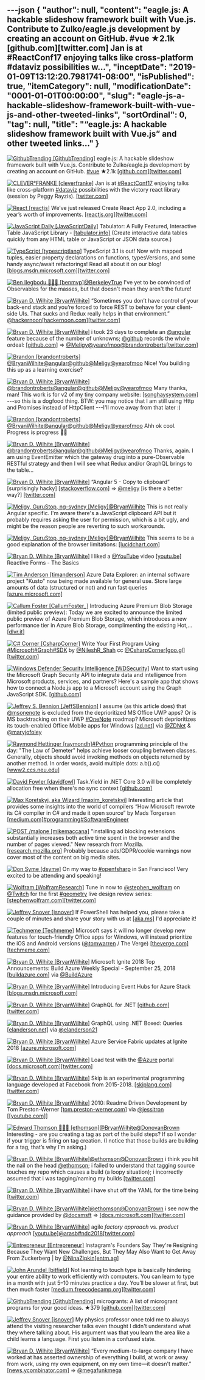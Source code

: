 ---json
{
  "author": null,
  "content": "eagle.js: A hackable slideshow framework built with Vue.js. Contribute to Zulko/eagle.js development by creating an account on GitHub. #vue ★2.1k [github.com][twitter.com] Jan is at #ReactConf17 enjoying talks like cross-platform #dataviz possibilities w...",
  "inceptDate": "2019-01-09T13:12:20.7981741-08:00",
  "isPublished": true,
  "itemCategory": null,
  "modificationDate": "0001-01-01T00:00:00",
  "slug": "eagle-js-a-hackable-slideshow-framework-built-with-vue-js-and-other-tweeted-links",
  "sortOrdinal": 0,
  "tag": null,
  "title": "“eagle.js: A hackable slideshow framework built with Vue.js” and other tweeted links…"
}
---

[<img alt="GithubTrending [GithubTrending]" src="https://songhay.blob.core.windows.net:443/shared-social-twitter/GithubTrending.jpg">](https://twitter.com/GithubTrending) eagle.js: A hackable slideshow framework built with Vue.js. Contribute to Zulko/eagle.js development by creating an account on GitHub. [#vue](http://twitter.com/search?q='%23vue) ★2.1k [[github.com]](https://github.com/Zulko/eagle.js)[[twitter.com]](https://twitter.com/GithubTrending/status/1044528919708389376/photo/1)

[<img alt="CLEVER°FRANKE [cleverfranke]" src="https://songhay.blob.core.windows.net:443/shared-social-twitter/cleverfranke.png">](https://t.co/PIyLRNNogK) Jan is at [#ReactConf17](http://twitter.com/search?q='%23ReactConf17) enjoying talks like cross-platform [#dataviz](http://twitter.com/search?q='%23dataviz) possibilities with the victory react library (session by Peggy Rayzis). [[twitter.com]](https://twitter.com/cleverfranke/status/841570327939424256/photo/1)

[<img alt="React [reactjs]" src="https://songhay.blob.core.windows.net:443/shared-social-twitter/reactjs.png">](http://t.co/EF5xem8t5W) We’ve just released Create React App 2.0, including a year’s worth of improvements. [[reactjs.org]](https://reactjs.org/blog/2018/10/01/create-react-app-v2.html)[[twitter.com]](https://twitter.com/reactjs/status/1046933146736963587/photo/1)

[<img alt="JavaScript Daily [JavaScriptDaily]" src="https://songhay.blob.core.windows.net:443/shared-social-twitter/JavaScriptDaily.jpg">](https://twitter.com/JavaScriptDaily) Tabulator: A Fully Featured, Interactive Table JavaScript Library - [[tabulator.info]](http://tabulator.info/) (Create interactive data tables quickly from any HTML table or JavaScript or JSON data source.) 

[<img alt="TypeScript [typescriptlang]" src="https://songhay.blob.core.windows.net:443/shared-social-twitter/typescriptlang.jpg">](https://t.co/p0njgjyy3d) TypeScript 3.1 is out! Now with mapped tuples, easier property declarations on functions, typesVersions, and some handy async/await refactorings! Read all about it on our blog! [[blogs.msdn.microsoft.com]](https://blogs.msdn.microsoft.com/typescript/announcing-typescript-3-1/)[[twitter.com]](https://twitter.com/typescriptlang/status/1045326697401389057/video/1)

[<img alt="Ben Ilegbodu ⛹🏾‍♂️ [benmvp]" src="https://songhay.blob.core.windows.net:443/shared-social-twitter/benmvp.jpg">](https://t.co/fxk9X5BGfi)[@BerkeleyTrue](http://twitter.com/@BerkeleyTrue) I've yet to be convinced of Observables for the masses, but that doesn't mean they aren't the future! 

[<img alt="Bryan D. Wilhite [BryanWilhite]" src="https://songhay.blob.core.windows.net:443/shared-social-twitter/BryanWilhite.jpeg">](http://t.co/UNdqV0Z1zz) “Sometimes you don’t have control of your back-end stack and you’re forced to force REST to behave for your client-side UIs. That sucks and Redux really helps in that environment.” [@hackernoon](http://twitter.com/@hackernoon)[[hackernoon.com]](https://hackernoon.com/how-graphql-replaces-redux-3fff8289221d)[[twitter.com]](https://twitter.com/BryanWilhite/status/1044751946786041856/photo/1)

[<img alt="Bryan D. Wilhite [BryanWilhite]" src="https://songhay.blob.core.windows.net:443/shared-social-twitter/BryanWilhite.jpeg">](http://t.co/UNdqV0Z1zz) i took 23 days to complete an [@angular](http://twitter.com/@angular) feature because of the number of unknowns; [@github](http://twitter.com/@github) records the whole ordeal: [[github.com]](https://github.com/BryanWilhite/Songhay.Dashboard/issues/16#issuecomment-424506471) =&gt; [@Meligy](http://twitter.com/@Meligy)[@yearofmoo](http://twitter.com/@yearofmoo)[@brandontroberts](http://twitter.com/@brandontroberts)[[twitter.com]](https://twitter.com/BryanWilhite/status/1044702491147829248/photo/1)

[<img alt="Brandon [brandontroberts]" src="https://songhay.blob.core.windows.net:443/shared-social-twitter/brandontroberts.jpg">](https://t.co/8ookNZhlYF)[@BryanWilhite](http://twitter.com/@BryanWilhite)[@angular](http://twitter.com/@angular)[@github](http://twitter.com/@github)[@Meligy](http://twitter.com/@Meligy)[@yearofmoo](http://twitter.com/@yearofmoo) Nice! You building this up as a learning exercise? 

[<img alt="Bryan D. Wilhite [BryanWilhite]" src="https://songhay.blob.core.windows.net:443/shared-social-twitter/BryanWilhite.jpeg">](http://t.co/UNdqV0Z1zz)[@brandontroberts](http://twitter.com/@brandontroberts)[@angular](http://twitter.com/@angular)[@github](http://twitter.com/@github)[@Meligy](http://twitter.com/@Meligy)[@yearofmoo](http://twitter.com/@yearofmoo) Many thanks, man! This work is for v2 of my tiny company website: [[songhaysystem.com]](http://songhaysystem.com) ---so this is a dogfood thing. BTW: you may notice that I am still using Http and Promises instead of HttpClient ---I'll move away from that later :) 

[<img alt="Brandon [brandontroberts]" src="https://songhay.blob.core.windows.net:443/shared-social-twitter/brandontroberts.jpg">](https://t.co/8ookNZhlYF)[@BryanWilhite](http://twitter.com/@BryanWilhite)[@angular](http://twitter.com/@angular)[@github](http://twitter.com/@github)[@Meligy](http://twitter.com/@Meligy)[@yearofmoo](http://twitter.com/@yearofmoo) Ahh ok cool. Progress is progress 👍🏿 

[<img alt="Bryan D. Wilhite [BryanWilhite]" src="https://songhay.blob.core.windows.net:443/shared-social-twitter/BryanWilhite.jpeg">](http://t.co/UNdqV0Z1zz)[@brandontroberts](http://twitter.com/@brandontroberts)[@angular](http://twitter.com/@angular)[@github](http://twitter.com/@github)[@Meligy](http://twitter.com/@Meligy)[@yearofmoo](http://twitter.com/@yearofmoo) Thanks, again. I am using EventEmitter which the gateway drug into a pure-Observable RESTful strategy and then I will see what Redux and/or GraphQL brings to the table... 

[<img alt="Bryan D. Wilhite [BryanWilhite]" src="https://songhay.blob.core.windows.net:443/shared-social-twitter/BryanWilhite.jpeg">](http://t.co/UNdqV0Z1zz) “Angular 5 - Copy to clipboard” [surprisingly hacky] [[stackoverflow.com]](https://stackoverflow.com/questions/49102724/angular-5-copy-to-clipboard) =&gt; [@meligy](http://twitter.com/@meligy) [is there a better way?] [[twitter.com]](https://twitter.com/BryanWilhite/status/1045436629161132032/photo/1)

[<img alt="Meligy, GuruStop, ng-sydney [Meligy]" src="https://songhay.blob.core.windows.net:443/shared-social-twitter/Meligy.jpeg">](https://t.co/l318930X1B)[@BryanWilhite](http://twitter.com/@BryanWilhite) This is not really Angular specific. I'm aware there's a JavaScript clipboard API but it probably requires asking the user for permission, which is a bit ugly, and might be the reason people are reverting to such workarounds. 

[<img alt="Meligy, GuruStop, ng-sydney [Meligy]" src="https://songhay.blob.core.windows.net:443/shared-social-twitter/Meligy.jpeg">](https://t.co/l318930X1B)[@BryanWilhite](http://twitter.com/@BryanWilhite) This seems to be a good explanation of the browser limitations: [[lucidchart.com]](https://www.lucidchart.com/techblog/2014/12/02/definitive-guide-copying-pasting-javascript/)

[<img alt="Bryan D. Wilhite [BryanWilhite]" src="https://songhay.blob.core.windows.net:443/shared-social-twitter/BryanWilhite.jpeg">](http://t.co/UNdqV0Z1zz) I liked a [@YouTube](http://twitter.com/@YouTube) video [[youtu.be]](http://youtu.be/JeeUY6WaXiA?a) Reactive Forms - The Basics 

[<img alt="Tim Anderson [timanderson]" src="https://songhay.blob.core.windows.net:443/shared-social-twitter/timanderson.jpg">](http://t.co/6j9GSANa8f) Azure Data Explorer: an internal software project "Kusto" now being made available for general use. Store large amounts of data (structured or not) and run fast queries [[azure.microsoft.com]](https://azure.microsoft.com/en-gb/blog/azure-data-explorer-technology-101/)

[<img alt="Callum Foster [CallumFoster_]" src="https://songhay.blob.core.windows.net:443/shared-social-twitter/CallumFoster_.jpeg">](https://twitter.com/CallumFoster_) Introducing Azure Premium Blob Storage (limited public preview): Today we are excited to announce the limited public preview of Azure Premium Blob Storage, which introduces a new performance tier in Azure Blob Storage, complimenting the existing Hot,… [[dlvr.it]](http://dlvr.it/QlKJWh)

[<img alt="C# Corner [CsharpCorner]" src="https://songhay.blob.core.windows.net:443/shared-social-twitter/CsharpCorner.png">](https://t.co/ZKgCN5XG4O) Write Your First Program Using [#Microsoft](http://twitter.com/search?q='%23Microsoft)[#Graph](http://twitter.com/search?q='%23Graph)[#SDK](http://twitter.com/search?q='%23SDK) by [@NileshR_Shah](http://twitter.com/@NileshR_Shah) cc [@CsharpCorner](http://twitter.com/@CsharpCorner)[[goo.gl]](https://goo.gl/FfHEuA)[[twitter.com]](https://twitter.com/CsharpCorner/status/987009179087966209/photo/1)

[<img alt="Windows Defender Security Intelligence [WDSecurity]" src="https://songhay.blob.core.windows.net:443/shared-social-twitter/WDSecurity.jpg">](https://t.co/X6acP9myZA) Want to start using the Microsoft Graph Security API to integrate data and intelligence from Microsoft products, services, and partners? Here's a sample app that shows how to connect a Node.js app to a Microsoft account using the Graph JavaScript SDK. [[github.com]](https://github.com/microsoftgraph/nodejs-security-sample)

[<img alt="Jeffrey S. Bennion [JeffSBennion]" src="https://songhay.blob.core.windows.net:443/shared-social-twitter/JeffSBennion.png">](https://twitter.com/JeffSBennion) I assume (as this article does) that [@msonenote](http://twitter.com/@msonenote) is excluded from the deprioritized MS Office UWP apps? Or is MS backtracking on their UWP [#OneNote](http://twitter.com/search?q='%23OneNote) roadmap? Microsoft deprioritizes its touch-enabled Office Mobile apps for Windows [[zd.net]](https://zd.net/2xIOReS) via [@ZDNet](http://twitter.com/@ZDNet) &amp; [@maryjofoley](http://twitter.com/@maryjofoley)

[<img alt="Raymond Hettinger [raymondh]" src="https://songhay.blob.core.windows.net:443/shared-social-twitter/raymondh.jpg">](https://t.co/r5ifYKcnD3)[#Python](http://twitter.com/search?q='%23Python) programming principle of the day: "The Law of Demeter" helps achieve looser coupling between classes. Generally, objects should avoid invoking methods on objects returned by another method. In order words, avoid multiple dots: a.b().c() [[www2.ccs.neu.edu]](https://www2.ccs.neu.edu/research/demeter/demeter-method/LawOfDemeter/paper-boy/demeter.pdf)

[<img alt="David Fowler [davidfowl]" src="https://songhay.blob.core.windows.net:443/shared-social-twitter/davidfowl.jpeg">](https://t.co/XKK4NcxDZ3) Task.Yield in .NET Core 3.0 will be completely allocation free when there's no sync context [[github.com]](https://github.com/dotnet/corefx/commit/8ca13bc71fdbcbf606c6abc0e18d59da6a079241#dotnetcore)

[<img alt="Max Koretskyi, aka Wizard [maxim_koretskyi]" src="https://songhay.blob.core.windows.net:443/shared-social-twitter/maxim_koretskyi.jpg">](https://t.co/ipLhHkzwKu) Interesting article that provides some insights into the world of compilers “How Microsoft rewrote its C# compiler in C# and made it open source” by Mads Torgersen [[medium.com]](https://medium.com/microsoft-open-source-stories/how-microsoft-rewrote-its-c-compiler-in-c-and-made-it-open-source-4ebed5646f98)[#programming](http://twitter.com/search?q='%23programming)[#SoftwareEngineer](http://twitter.com/search?q='%23SoftwareEngineer)

[<img alt="POST /malone [mikemaccana]" src="https://songhay.blob.core.windows.net:443/shared-social-twitter/mikemaccana.jpg">](https://t.co/WVa4o0rZGg) "installing ad blocking extensions substantially increases both active time spent in the browser and the number of pages viewed." New research from Mozilla. [[research.mozilla.org]](https://research.mozilla.org/files/2018/04/The-Effect-of-Ad-Blocking-on-User-Engagement-with-the-Web.pdf) Probably because ads/GDPR/cookie warnings now cover most of the content on big media sites. 

[<img alt="Don Syme [dsyme]" src="https://songhay.blob.core.windows.net:443/shared-social-twitter/dsyme.jpeg">](https://t.co/0enWD7OYV4) On my way to [#openfsharp](http://twitter.com/search?q='%23openfsharp) in San Francisco! Very excited to be attending and speaking! 

[<img alt="Wolfram [WolframResearch]" src="https://songhay.blob.core.windows.net:443/shared-social-twitter/WolframResearch.png">](http://t.co/Vsckdj3BIQ) Tune in now to [@stephen_wolfram](http://twitter.com/@stephen_wolfram) on [@Twitch](http://twitter.com/@Twitch) for the first [#geometry](http://twitter.com/search?q='%23geometry) live design review series: [[stephenwolfram.com]](http://www.stephenwolfram.com/livestreams/)[[twitter.com]](https://twitter.com/WolframResearch/status/1044996769657049090/photo/1)

[<img alt="Jeffrey Snover [jsnover]" src="https://songhay.blob.core.windows.net:443/shared-social-twitter/jsnover.jpg">](https://t.co/QYHvGE7Gju) If PowerShell has helped you, please take a couple of minutes and share your story with us at [[aka.ms]](https://aka.ms/PowerShell/HeroStories) I'd appreciate it! 

[<img alt="Techmeme [Techmeme]" src="https://songhay.blob.core.windows.net:443/shared-social-twitter/Techmeme.jpg">](http://t.co/5vSb1cxdmu) Microsoft says it will no longer develop new features for touch-friendly Office apps for Windows, will instead prioritize the iOS and Android versions ([@tomwarren](http://twitter.com/@tomwarren) / The Verge) [[theverge.com]](http://www.theverge.com/2018/9/28/17913174/microsoft-office-universal-apps-windows-10-development)[[techmeme.com]](http://www.techmeme.com/180928/p19#a180928p19)

[<img alt="Bryan D. Wilhite [BryanWilhite]" src="https://songhay.blob.core.windows.net:443/shared-social-twitter/BryanWilhite.jpeg">](http://t.co/UNdqV0Z1zz) Microsoft Ignite 2018 Top Announcements: Build Azure Weekly Special - September 25, 2018 [[buildazure.com]](https://buildazure.com/2018/09/25/microsoft-ignite-2018-top-announcements-build-azure-weekly-special-september-25-2018/) via [@BuildAzure](http://twitter.com/@BuildAzure)

[<img alt="Bryan D. Wilhite [BryanWilhite]" src="https://songhay.blob.core.windows.net:443/shared-social-twitter/BryanWilhite.jpeg">](http://t.co/UNdqV0Z1zz) Introducing Event Hubs for Azure Stack [[blogs.msdn.microsoft.com]](https://blogs.msdn.microsoft.com/eventhubs/2018/09/25/introducing-event-hubs-for-azure-stack/)

[<img alt="Bryan D. Wilhite [BryanWilhite]" src="https://songhay.blob.core.windows.net:443/shared-social-twitter/BryanWilhite.jpeg">](http://t.co/UNdqV0Z1zz) GraphQL for .NET [[github.com]](http://github.com/graphql-dotnet/graphql-dotnet)[[twitter.com]](https://twitter.com/BryanWilhite/status/1046420261786931201/photo/1)

[<img alt="Bryan D. Wilhite [BryanWilhite]" src="https://songhay.blob.core.windows.net:443/shared-social-twitter/BryanWilhite.jpeg">](http://t.co/UNdqV0Z1zz) GraphQL using .NET Boxed: Queries [[elanderson.net]](https://elanderson.net/2018/07/graphql-using-net-boxed-queries/) via [@elanderson21](http://twitter.com/@elanderson21)

[<img alt="Bryan D. Wilhite [BryanWilhite]" src="https://songhay.blob.core.windows.net:443/shared-social-twitter/BryanWilhite.jpeg">](http://t.co/UNdqV0Z1zz) Azure Service Fabric updates at Ignite 2018 [[azure.microsoft.com]](https://azure.microsoft.com/blog/azure-service-fabric-updates-at-ignite-2018/)

[<img alt="Bryan D. Wilhite [BryanWilhite]" src="https://songhay.blob.core.windows.net:443/shared-social-twitter/BryanWilhite.jpeg">](http://t.co/UNdqV0Z1zz) Load test with the [@Azure](http://twitter.com/@Azure) portal [[docs.microsoft.com]](https://docs.microsoft.com/en-us/azure/devops/test/load-test/app-service-web-app-performance-test?view=vsts)[[twitter.com]](https://twitter.com/BryanWilhite/status/1044746686155784192/photo/1)

[<img alt="Bryan D. Wilhite [BryanWilhite]" src="https://songhay.blob.core.windows.net:443/shared-social-twitter/BryanWilhite.jpeg">](http://t.co/UNdqV0Z1zz) Skip is an experimental programming language developed at Facebook from 2015-2018. [[skiplang.com]](http://skiplang.com)[[twitter.com]](https://twitter.com/BryanWilhite/status/1045035867125903360/photo/1)

[<img alt="Bryan D. Wilhite [BryanWilhite]" src="https://songhay.blob.core.windows.net:443/shared-social-twitter/BryanWilhite.jpeg">](http://t.co/UNdqV0Z1zz) 2010: Readme Driven Development by Tom Preston-Werner [[tom.preston-werner.com]](http://tom.preston-werner.com/2010/08/23/readme-driven-development.html) via [@jessitron](http://twitter.com/@jessitron) [[[youtube.com]](https://www.youtube.com/watch?v=cEyjEEK0xuo)] 

[<img alt="Edward Thomson 🤧😷🤒 [ethomson]" src="https://songhay.blob.core.windows.net:443/shared-social-twitter/ethomson.jpeg">](https://t.co/Dkh3Z3GA2i)[@BryanWilhite](http://twitter.com/@BryanWilhite)[@DonovanBrown](http://twitter.com/@DonovanBrown) Interesting - are you creating a tag as part of the build steps? If so I wonder if your trigger is firing on tag creation. (I notice that those builds are building for a tag, that’s why I’m asking.) 

[<img alt="Bryan D. Wilhite [BryanWilhite]" src="https://songhay.blob.core.windows.net:443/shared-social-twitter/BryanWilhite.jpeg">](http://t.co/UNdqV0Z1zz)[@ethomson](http://twitter.com/@ethomson)[@DonovanBrown](http://twitter.com/@DonovanBrown) i think you hit the nail on the head [@ethomson](http://twitter.com/@ethomson); i failed to understand that tagging source touches my repo which causes a build (a loopy situation); i incorrectly assumed that i was tagging/naming my builds [[twitter.com]](https://twitter.com/BryanWilhite/status/1045739153772576768/photo/1)

[<img alt="Bryan D. Wilhite [BryanWilhite]" src="https://songhay.blob.core.windows.net:443/shared-social-twitter/BryanWilhite.jpeg">](http://t.co/UNdqV0Z1zz) i have shut off the YAML for the time being [[twitter.com]](https://twitter.com/BryanWilhite/status/1045541951448145920/photo/1)

[<img alt="Bryan D. Wilhite [BryanWilhite]" src="https://songhay.blob.core.windows.net:443/shared-social-twitter/BryanWilhite.jpeg">](http://t.co/UNdqV0Z1zz)[@ethomson](http://twitter.com/@ethomson)[@DonovanBrown](http://twitter.com/@DonovanBrown) i see now the guidance provided by [@docsmsft](http://twitter.com/@docsmsft) =&gt; [[docs.microsoft.com]](https://docs.microsoft.com/en-us/azure/devops/pipelines/build/options?view=vsts&tabs=yaml)[[twitter.com]](https://twitter.com/BryanWilhite/status/1045742629734907904/photo/1)

[<img alt="Bryan D. Wilhite [BryanWilhite]" src="https://songhay.blob.core.windows.net:443/shared-social-twitter/BryanWilhite.jpeg">](http://t.co/UNdqV0Z1zz) agile _factory approach_ vs. _product approach_ [[youtu.be]](https://youtu.be/MwmKC8jab0w?t=1632)[@arasb](http://twitter.com/@arasb)[#ndc2018](http://twitter.com/search?q='%23ndc2018)[[twitter.com]](https://twitter.com/BryanWilhite/status/1046939049385021442/photo/1)

[<img alt="Entrepreneur [Entrepreneur]" src="https://songhay.blob.core.windows.net:443/shared-social-twitter/Entrepreneur.jpeg">](https://t.co/ewwvWhYHbU) Instagram's Founders Say They're Resigning Because They Want New Challenges, But They May Also Want to Get Away From Zuckerberg | by [@NinaZipkin](http://twitter.com/@NinaZipkin)[[entm.ag]](http://entm.ag/wyr)

[<img alt="John Arundel [bitfield]" src="https://songhay.blob.core.windows.net:443/shared-social-twitter/bitfield.jpeg">](https://t.co/OfjPk1VNvq) Not learning to touch type is basically hindering your entire ability to work efficiently with computers. You can learn to type in a month with just 5–10 minutes practice a day. You’ll be slower at first, but then much faster [[medium.freecodecamp.org]](https://medium.freecodecamp.org/the-best-life-hack-for-2018-that-isnt-on-any-life-hack-list-40fe3548e656)[[twitter.com]](https://twitter.com/bitfield/status/1044995776563302400/photo/1)

[<img alt="GithubTrending [GithubTrending]" src="https://songhay.blob.core.windows.net:443/shared-social-twitter/GithubTrending.jpg">](https://twitter.com/GithubTrending) microgrants: A list of microgrant programs for your good ideas. ★379 [[github.com]](https://github.com/nayafia/microgrants)[[twitter.com]](https://twitter.com/GithubTrending/status/1046748352409477120/photo/1)

[<img alt="Jeffrey Snover [jsnover]" src="https://songhay.blob.core.windows.net:443/shared-social-twitter/jsnover.jpg">](https://t.co/QYHvGE7Gju) My physics professor once told me to always attend the visiting researcher talks even thought I didn't understand what they where talking about. His argument was that you learn the area like a child learns a language. First you listen in a confused state. 

[<img alt="Bryan D. Wilhite [BryanWilhite]" src="https://songhay.blob.core.windows.net:443/shared-social-twitter/BryanWilhite.jpeg">](http://t.co/UNdqV0Z1zz) “Every medium-to-large company I have worked at has asserted ownership of everything I build, at work or away from work, using my own equipment, on my own time—it doesn't matter.” [[news.ycombinator.com]](https://news.ycombinator.com/item?id=18077766) =&gt; [@megafunkmega](http://twitter.com/@megafunkmega)
